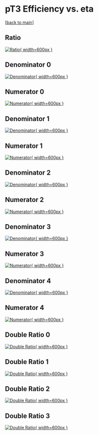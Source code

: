 # pT3 Efficiency vs. eta

[[back to main](./)]



## Ratio

[![Ratio](../mtv/var/pT3_loweta_11_0_eff_eta.png){ width=600px }](../mtv/var/pT3_loweta_11_0_eff_eta.pdf)

## Denominator 0

[![Denominator](../mtv/den/pT3_loweta_11_0_eff_eta_den0.png){ width=600px }](../mtv/den/pT3_loweta_11_0_eff_eta_den0.pdf)

## Numerator 0

[![Numerator](../mtv/num/pT3_loweta_11_0_eff_eta_num0.png){ width=600px }](../mtv/num/pT3_loweta_11_0_eff_eta_num0.pdf)

## Denominator 1

[![Denominator](../mtv/den/pT3_loweta_11_0_eff_eta_den1.png){ width=600px }](../mtv/den/pT3_loweta_11_0_eff_eta_den1.pdf)

## Numerator 1

[![Numerator](../mtv/num/pT3_loweta_11_0_eff_eta_num1.png){ width=600px }](../mtv/num/pT3_loweta_11_0_eff_eta_num1.pdf)

## Denominator 2

[![Denominator](../mtv/den/pT3_loweta_11_0_eff_eta_den2.png){ width=600px }](../mtv/den/pT3_loweta_11_0_eff_eta_den2.pdf)

## Numerator 2

[![Numerator](../mtv/num/pT3_loweta_11_0_eff_eta_num2.png){ width=600px }](../mtv/num/pT3_loweta_11_0_eff_eta_num2.pdf)

## Denominator 3

[![Denominator](../mtv/den/pT3_loweta_11_0_eff_eta_den3.png){ width=600px }](../mtv/den/pT3_loweta_11_0_eff_eta_den3.pdf)

## Numerator 3

[![Numerator](../mtv/num/pT3_loweta_11_0_eff_eta_num3.png){ width=600px }](../mtv/num/pT3_loweta_11_0_eff_eta_num3.pdf)

## Denominator 4

[![Denominator](../mtv/den/pT3_loweta_11_0_eff_eta_den4.png){ width=600px }](../mtv/den/pT3_loweta_11_0_eff_eta_den4.pdf)

## Numerator 4

[![Numerator](../mtv/num/pT3_loweta_11_0_eff_eta_num4.png){ width=600px }](../mtv/num/pT3_loweta_11_0_eff_eta_num4.pdf)

## Double Ratio 0

[![Double Ratio](../mtv/ratio/pT3_loweta_11_0_eff_eta_ratio0.png){ width=600px }](../mtv/ratio/pT3_loweta_11_0_eff_eta_ratio0.pdf)

## Double Ratio 1

[![Double Ratio](../mtv/ratio/pT3_loweta_11_0_eff_eta_ratio1.png){ width=600px }](../mtv/ratio/pT3_loweta_11_0_eff_eta_ratio1.pdf)

## Double Ratio 2

[![Double Ratio](../mtv/ratio/pT3_loweta_11_0_eff_eta_ratio2.png){ width=600px }](../mtv/ratio/pT3_loweta_11_0_eff_eta_ratio2.pdf)

## Double Ratio 3

[![Double Ratio](../mtv/ratio/pT3_loweta_11_0_eff_eta_ratio3.png){ width=600px }](../mtv/ratio/pT3_loweta_11_0_eff_eta_ratio3.pdf)

